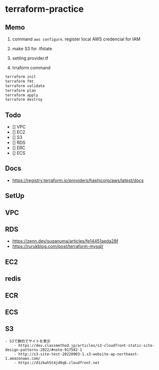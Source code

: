 # terraform-practice

## Memo
1. command `aws configure`. register local AWS credencial for IAM  

2. make S3 for .tfstate  

3. setting provider.tf  

4. trraform command  
```sh
terraform init
terraform fmt
terraform validate
terraform plan
terraform apply
terraform destroy
```

## Todo
- [] VPC
- [] EC2
- [] S3
- [] RDS
- [] ERC
- [] ECS


## Docs
 - https://registry.terraform.io/providers/hashicorp/aws/latest/docs

## SetUp

## VPC

## RDS
- https://zenn.dev/suganuma/articles/fe14451aeda28f  
- https://rurukblog.com/post/terraform-mysql/  

## EC2

## redis

## ECR

## ECS

## S3
    - S3で静的でサイトを表示  
        - https://dev.classmethod.jp/articles/s3-cloudfront-static-site-design-patterns-2022/#note-917582-1  
        - http://s3-site-test-20220903-1.s3-website-ap-northeast-1.amazonaws.com/  
        - https://d1zkwh5t4jd0q6.cloudfront.net  
        
    
